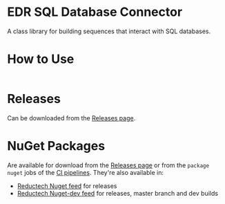 # EDR SQL Database Connector

A class library for building sequences that interact with SQL databases.

# How to Use

```

```

# Releases

Can be downloaded from the [Releases page](https://gitlab.com/reductech/edr/connectors/sql/-/releases).

# NuGet Packages

Are available for download from the [Releases page](https://gitlab.com/reductech/edr/connectors/sql/-/releases)
or from the `package nuget` jobs of the [CI pipelines](https://gitlab.com/reductech/edr/connectors/sql/-/pipelines). They're also available in:

- [Reductech Nuget feed](https://gitlab.com/reductech/nuget/-/packages) for releases
- [Reductech Nuget-dev feed](https://gitlab.com/reductech/nuget-dev/-/packages) for releases, master branch and dev builds
